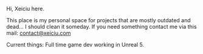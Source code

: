 Hi, Xeiciu here. 

This place is my personal space for projects that are mostly outdated and dead... I should clean it someday.
If you need something contact me via this mail: contact@xeiciu.com

Current things: Full time game dev working in Unreal 5.
